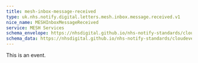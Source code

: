 ```yaml
---
title: mesh-inbox-message-received
type: uk.nhs.notify.digital.letters.mesh.inbox.message.received.v1
nice_name: MESHInboxMessageReceived
service: MESH Services
schema_envelope: https://nhsdigital.github.io/nhs-notify-standards/cloudevents/nhs-notify-example-event.schema.json
schema_data: https://nhsdigital.github.io/nhs-notify-standards/cloudevents/nhs-notify-example-event-data.schema.json
---
```


This is an event.
